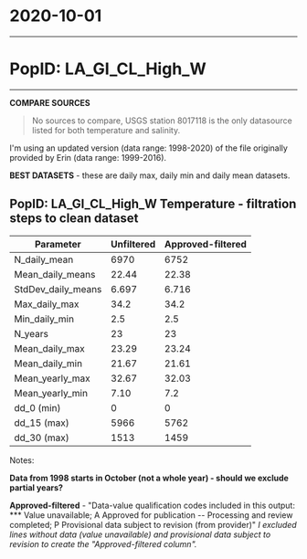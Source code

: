 # 2020-10-01

---

# PopID: LA_GI_CL_High_W
---

**COMPARE SOURCES**

> No sources to compare, USGS station 8017118 is the only datasource listed for both temperature and salinity.

I'm using an updated version (data range: 1998-2020) of the file originally provided by Erin (data range: 1999-2016).

**BEST DATASETS** - these are daily max, daily min and daily mean datasets.

## PopID: LA_GI_CL_High_W Temperature - filtration steps to clean dataset

| Parameter          | Unfiltered | Approved-filtered | 
| -------------------| ---------- | ----------------- | 
| N_daily_mean       |  6970      |   6752            |  
| Mean_daily_means   |  22.44     |   22.38           |  
| StdDev_daily_means |  6.697     |   6.716           |  
| Max_daily_max      |   34.2     |   34.2            |  
| Min_daily_min      |    2.5     |    2.5            |   
| N_years            |    23      |     23            |  
| Mean_daily_max     |  23.29     |    23.24          | 
| Mean_daily_min     | 21.67      |    21.61          | 
| Mean_yearly_max    |  32.67     |     32.03         |
| Mean_yearly_min    |  7.10      |      7.2          |
| dd_0 (min)         |    0       |  0                |  
| dd_15 (max)        | 5966       |     5762          |
| dd_30 (max)        |  1513      |    1459           |  

Notes: 

**Data from 1998 starts in October (not a whole year) - should we exclude partial years?**

**Approved-filtered** - "Data-value qualification codes included in this output: ***  Value unavailable; A  Approved for publication -- Processing and review completed; P  Provisional data subject to revision (from provider)"
*I excluded lines without data (value unavailable) and provisional data subject to revision to create the "Approved-filtered column".*
